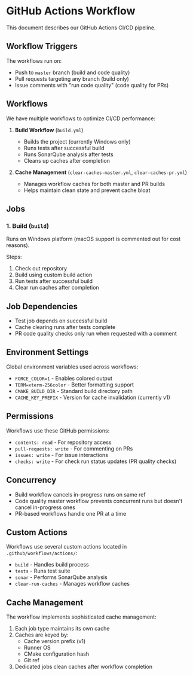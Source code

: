 # GitHub Actions Workflow

This document describes our GitHub Actions CI/CD pipeline.

## Workflow Triggers

The workflows run on:
- Push to `master` branch (build and code quality)
- Pull requests targeting any branch (build only)
- Issue comments with "run code quality" (code quality for PRs)

## Workflows

We have multiple workflows to optimize CI/CD performance:

1. **Build Workflow** (`build.yml`)
   - Builds the project (currently Windows only)
   - Runs tests after successful build
   - Runs SonarQube analysis after tests
   - Cleans up caches after completion

4. **Cache Management** (`clear-caches-master.yml`, `clear-caches-pr.yml`)
   - Manages workflow caches for both master and PR builds
   - Helps maintain clean state and prevent cache bloat

## Jobs

### 1. Build (`build`)

Runs on Windows platform (macOS support is commented out for cost reasons).

Steps:
1. Check out repository
2. Build using custom build action
3. Run tests after successful build
4. Clear run caches after completion

## Job Dependencies

- Test job depends on successful build
- Cache clearing runs after tests complete
- PR code quality checks only run when requested with a comment

## Environment Settings

Global environment variables used across workflows:
- `FORCE_COLOR=1` - Enables colored output
- `TERM=xterm-256color` - Better formatting support
- `CMAKE_BUILD_DIR` - Standard build directory path
- `CACHE_KEY_PREFIX` - Version for cache invalidation (currently v1)

## Permissions

Workflows use these GitHub permissions:
- `contents: read` - For repository access
- `pull-requests: write` - For commenting on PRs
- `issues: write` - For issue interactions
- `checks: write` - For check run status updates (PR quality checks)

## Concurrency

- Build workflow cancels in-progress runs on same ref
- Code quality master workflow prevents concurrent runs but doesn't cancel in-progress ones
- PR-based workflows handle one PR at a time

## Custom Actions

Workflows use several custom actions located in `.github/workflows/actions/`:
- `build` - Handles build process
- `tests` - Runs test suite
- `sonar` - Performs SonarQube analysis
- `clear-run-caches` - Manages workflow caches

## Cache Management

The workflow implements sophisticated cache management:
1. Each job type maintains its own cache
2. Caches are keyed by:
   - Cache version prefix (v1)
   - Runner OS
   - CMake configuration hash
   - Git ref
3. Dedicated jobs clean caches after workflow completion 